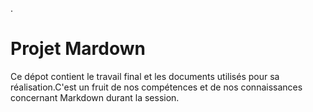 .

# Projet Mardown
Ce dépot contient le travail final et les documents utilisés pour sa réalisation.C'est un fruit de nos compétences et de nos connaissances concernant Markdown durant la session.

